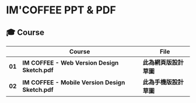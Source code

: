 # IM'COFFEE PPT & PDF


## 🎓 Course

|      |	**Course** |	**File** |
| ---- | ---- | ---- |
| **01**	| **IM COFFEE - Web Version Design Sketch.pdf** | **此為網頁版設計草圖** |
| **02**	| **IM COFFEE - Mobile Version Design Sketch.pdf** | **此為手機版設計草圖** |





